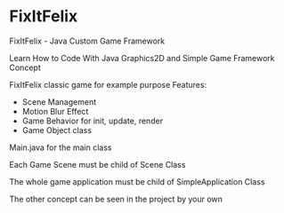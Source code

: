 # FixItFelix
FixItFelix - Java Custom Game Framework

Learn How to Code With Java Graphics2D and Simple Game Framework Concept

FixItFelix classic game for example purpose
Features:
- Scene Management
- Motion Blur Effect
- Game Behavior for init, update, render
- Game Object class

Main.java for the main class

Each Game Scene must be child of Scene Class

The whole game application must be child of SimpleApplication Class

The other concept can be seen in the project by your own
